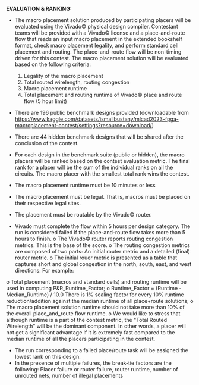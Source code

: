 **EVALUATION & RANKING:**

- The macro placement solution produced by participating placers will be evaluated using the Vivado© physical design compiler.  Contestant teams will be provided with a Vivado© license and a place-and-route flow that reads an input macro placement in the extended bookshelf format, check macro placement legality, and perform standard cell placement and routing.  The place-and-route flow will be non-timing driven for this contest.  The macro placement solution will be evaluated based on the following criteria:

  1.	Legality of the macro placement
  2.	Total routed wirelength, routing congestion
  3.	Macro placement runtime
  4.	Total placement and routing runtime of Vivado© place and route flow (5 hour limit)


-	There are 196 public benchmark designs provided (downloadable from https://www.kaggle.com/datasets/ismailbustany/mlcad2023-fpga-macroplacement-contest/settings?resource=download/)
- There are 44 hidden benchmark designs that will be shared after the conclusion of the contest.
- For each design in the benchmark suite (public or hidden), the macro placers will be ranked based on the contest evaluation metric. The final rank for a placer will be the sum of the individual ranks on all the circuits. The macro placer with the smallest total rank wins the contest.
- The macro placement runtime must be 10 minutes or less
- The macro placement must be legal.  That is, macros must be placed on their respective legal sites.
- The placement must be routable by the Vivado© router.  
- Vivado must complete the flow within 5 hours per design category. The run is considered failed if the place-and-route flow takes more than 5 hours to finish. 
o	The Vivado© router reports routing congestion metrics. This is the base of the score.
o The routing congestion metrics are composed of two parts:  An initial router metric and a detailed (final) router metric.
o The initial rouer metric is presented as a table that captures short and global congestion in the north, south, east, and west directions:
For example:



o	Total placement (macros and standard cells) and routing runtime will be used in computing P&R_Runtime_Factor;
o	Runtime_Factor = (Runtime - Median_Runtime) / 10.0 There is 1% scaling factor for every 10% runtime reduction/addition against the median runtime of all place+route solutions;
o	The macro placement solution runtime should not take more than 10% of the overall place_and_route flow runtime.
o	We would like to stress that although runtime is a part of the contest metric, the "Total Routed Wirelength" will be the dominant component. In other words, a placer will not get a significant advantage if it is extremely fast compared to the median runtime of all the placers participating in the contest.
- The run corresponding to a failed place/route task will be assigned the lowest rank on this design. 
- In the presence of multiple failures, the break-tie factors are the following: Placer failure or router failure, router runtime, number of unrouted nets, number of illegal placements
